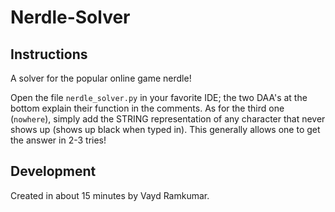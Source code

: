 # Nerdle-Solver

## Instructions
A solver for the popular online game nerdle!

Open the file `nerdle_solver.py` in your favorite IDE; the two DAA's at the bottom explain their function in the comments. As for the third one (`nowhere`), simply add the STRING representation of any character that never shows up (shows up black when typed in). This generally allows one to get the answer in 2-3 tries!

## Development

Created in about 15 minutes by Vayd Ramkumar.
